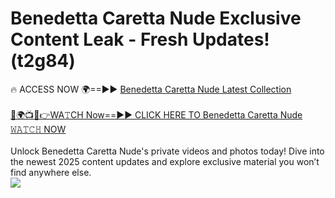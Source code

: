 # Benedetta Caretta Nude Exclusive Content Leak - Fresh Updates! (t2g84)

🔥 ACCESS NOW 🌍==►► <a href="https://tinyurl.com/yc657z5k" rel="nofollow">Benedetta Caretta Nude Latest Collection</a>
<br><br>
[🔴🌍📺📱👉WA𝚃CH Now==►► CLICK HERE TO Benedetta Caretta Nude 𝚆𝙰𝚃𝙲𝙷 NOW](https://tinyurl.com/yc657z5k)
<br><br>
Unlock Benedetta Caretta Nude's private videos and photos today! Dive into the newest 2025 content updates and explore exclusive material you won’t find anywhere else.
<br>
<a href="https://tinyurl.com/yc657z5k" rel="nofollow" data-target="animated-image.originalLink"><img src="https://camo.githubusercontent.com/8a4f000d20f83aca3bf7ec5f350d767afa0574a8a352519fd8cfa583a6f93a33/68747470733a2f2f692e696d6775722e636f6d2f644a486b345a712e676966" data-canonical-src="https://i.imgur.com/dJHk4Zq.gif" style="max-width: 100%; display: inline-block;" data-target="animated-image.originalImage"></a>
<br>
